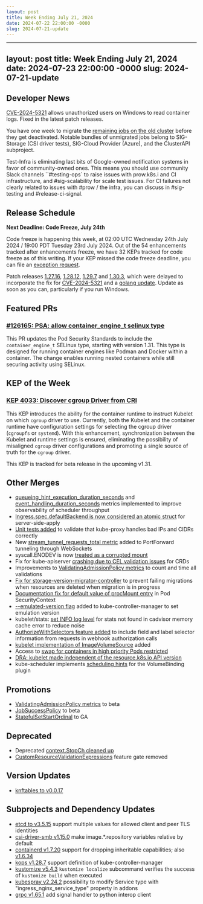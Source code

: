 ```yaml
---
layout: post
title: Week Ending July 21, 2024
date: 2024-07-22 22:00:00 -0000
slug: 2024-07-21-update
---
```


---
layout: post
title: Week Ending July 21, 2024
date: 2024-07-23 22:00:00 -0000
slug: 2024-07-21-update
---

## Developer News

[CVE-2024-5321](https://github.com/kubernetes/kubernetes/issues/126161) allows unauthorized users on Windows to read container logs. Fixed in the latest patch releases.

You have one week to migrate the [remaining jobs on the old cluster](https://github.com/kubernetes/test-infra/blob/master/docs/job-migration-todo.md) before they get deactivated. Notable bundles of unmigrated jobs belong to SIG-Storage (CSI driver tests), SIG-Cloud Provider (Azure), and the ClusterAPI subproject.

Test-Infra is eliminating last bits of Google-owned notification systems in favor of community-owned ones.  This means you should use community Slack channels ``#testing-ops` to raise issues with prow.k8s.i and CI infrastructure, and #sig-scalability for scale test issues. For CI failures not clearly related to issues with #prow / the infra, you can discuss in #sig-testing and #release-ci-signal.

## Release Schedule

**Next Deadline: Code Freeze, July 24th**

Code freeze is happening this week, at 02:00 UTC Wednesday 24th July 2024 / 19:00 PDT Tuesday 23rd July 2024. Out of the 54 enhancements tracked after enhancements freeze, we have 32 KEPs tracked for code freeze as of this writing. If your KEP missed the code freeze deadline, you can file an [exception request](https://github.com/kubernetes/sig-release/blob/master/releases/EXCEPTIONS.md).

Patch releases [1.27.16](https://github.com/kubernetes/kubernetes/blob/master/CHANGELOG/CHANGELOG-1.27.md), [1.28.12](https://github.com/kubernetes/kubernetes/blob/master/CHANGELOG/CHANGELOG-1.28.md), [1.29.7](https://github.com/kubernetes/kubernetes/blob/master/CHANGELOG/CHANGELOG-1.29.md) and [1.30.3](https://github.com/kubernetes/kubernetes/blob/master/CHANGELOG/CHANGELOG-1.30.md), which were delayed to incorporate the fix for [CVE-2024-5321](https://github.com/kubernetes/kubernetes/issues/126161) and a [golang update](https://github.com/kubernetes/kubernetes/pull/125895).  Update as soon as you can, particularly if you run Windows.

## Featured PRs

### [#126165: PSA: allow container_engine_t selinux type](https://github.com/kubernetes/kubernetes/pull/126165)

This PR updates the Pod Security Standards to include the `container_engine_t` SELinux type, starting with version 1.31. This type is designed for running container engines like Podman and Docker within a container. The change enables running nested containers while still securing activity using SELinux.

## KEP of the Week
### [KEP 4033: Discover cgroup Driver from CRI](https://github.com/kubernetes/enhancements/tree/master/keps/sig-node/4033-group-driver-detection-over-cri)

This KEP introduces the ability for the container runtime to instruct Kubelet on which `cgroup` driver to use. Currently, both the Kubelet and the container runtime have configuration settings for selecting the cgroup driver (`cgroupfs` or `systemd`). With this enhancement, synchronization between the Kubelet and runtime settings is ensured, eliminating the possibility of misaligned `cgroup` driver configurations and promoting a single source of truth for the `cgroup` driver.

This KEP is tracked for beta release in the upcoming v1.31.

## Other Merges

* [queueing_hint_execution_duration_seconds](https://github.com/kubernetes/kubernetes/pull/126227) and [event_handling_duration_seconds](https://github.com/kubernetes/kubernetes/pull/125929) metrics implemented to improve observability of scheduler throughput
* [Ingress.spec.defaultBackend is now considered an atomic struct](https://github.com/kubernetes/kubernetes/pull/126207) for server-side-apply
* [Unit tests added](https://github.com/kubernetes/kubernetes/pull/126203) to validate that kube-proxy handles bad IPs and CIDRs correctly
* New [stream_tunnel_requests_total metric](https://github.com/kubernetes/kubernetes/pull/126187) added to PortForward tunneling through WebSockets
* syscall.ENODEV is now [treated as a corrupted mount](https://github.com/kubernetes/kubernetes/pull/126174)
* Fix for kube-apiserver [crashing due to CEL validation issues](https://github.com/kubernetes/kubernetes/pull/126167) for CRDs
* Improvements to [ValidatingAdmissionPolicy metrics](https://github.com/kubernetes/kubernetes/pull/126124) to count and time all validations
* [Fix for storage-version-migrator-controller](https://github.com/kubernetes/kubernetes/pull/126107) to prevent failing migrations when resources are deleted when migration is in progress
* [Documentation fix for default value of procMount entry](https://github.com/kubernetes/kubernetes/pull/125782) in Pod SecurityContext
* [--emulated-version flag](https://github.com/kubernetes/kubernetes/pull/125778) added to kube-controller-manager to set emulation version
* kubelet/stats: [set INFO log level](https://github.com/kubernetes/kubernetes/pull/125656) for stats not found in cadvisor memory cache error to reduce noise
* [AuthorizeWithSelectors feature added](https://github.com/kubernetes/kubernetes/pull/125571) to include field and label selector information from requests in webhook authorization calls
* [kubelet implementation of ImageVolumeSource](https://github.com/kubernetes/kubernetes/pull/125663) added
* Access to [swap for containers in high priority Pods restricted](https://github.com/kubernetes/kubernetes/pull/125277)
* [DRA: kubelet made independent of the resource.k8s.io API version](https://github.com/kubernetes/kubernetes/pull/125163)
* kube-scheduler implements [scheduling hints](https://github.com/kubernetes/kubernetes/pull/124961) for the VolumeBinding plugin

## Promotions

* [ValidatingAdmissionPolicy metrics](https://github.com/kubernetes/kubernetes/pull/126237) to beta
* [JobSuccessPolicy](https://github.com/kubernetes/kubernetes/pull/126067) to beta
* [StatefulSetStartOrdinal](https://github.com/kubernetes/kubernetes/pull/125374) to GA

## Deprecated

* Deprecated [context.StopCh cleaned up](https://github.com/kubernetes/kubernetes/pull/125661)
* [CustomResourceValidationExpressions](https://github.com/kubernetes/kubernetes/pull/126136) feature gate removed

## Version Updates

* [knftables to v0.0.17](https://github.com/kubernetes/kubernetes/pull/126277)

## Subprojects and Dependency Updates

* [etcd to v3.5.15](https://github.com/etcd-io/etcd/releases/tag/v3.5.15) support multiple values for allowed client and peer TLS identities
* [csi-driver-smb v1.15.0](https://github.com/kubernetes-csi/csi-driver-smb/releases/tag/v1.15.0) make image.*.repository variables relative by default
* [containerd v1.7.20](https://github.com/containerd/containerd/releases/tag/v1.7.20) support for dropping inheritable capabilities; also [v1.6.34](https://github.com/containerd/containerd/releases/tag/v1.6.34)
* [kops v1.28.7](https://github.com/kubernetes/kops/releases/tag/v1.28.7) support definition of kube-controller-manager
* [kustomize v5.4.3](https://github.com/kubernetes-sigs/kustomize/releases/tag/kustomize%2Fv5.4.3) `kustomize localize` subcommand verifies the success of `kustomize build` when executed
* [kubespray v2.24.2](https://github.com/kubernetes-sigs/kubespray/releases/tag/v2.24.2) possibility to modify Service type with "ingress_nginx_service_type" property in addons
* [grpc v1.65.1](https://github.com/grpc/grpc/releases/tag/v1.65.1) add signal handler to python interop client
